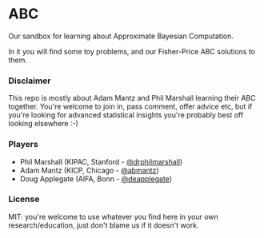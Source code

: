 # ABC
Our sandbox for learning about Approximate Bayesian Computation.

In it you will find some toy problems, and our Fisher-Price ABC solutions to them. 

### Disclaimer

This repo is mostly about Adam Mantz and Phil Marshall learning their ABC together. You're welcome to join in, pass comment, offer advice etc, but if you're looking for advanced statistical insights you're probably best off looking elsewhere :-)

### Players

* Phil Marshall (KIPAC, Stanford - [@drphilmarshall](https://github.com/drphilmarshall))
* Adam Mantz (KICP, Chicago - [@abmantz](https://github.com/abmantz))
* Doug Applegate (AIFA, Bonn - [@deapplegate](https://github.com/deapplegate))

### License

MIT: you're welcome to use whatever you find here in your own research/education, just don't blame us if it doesn't work. 
